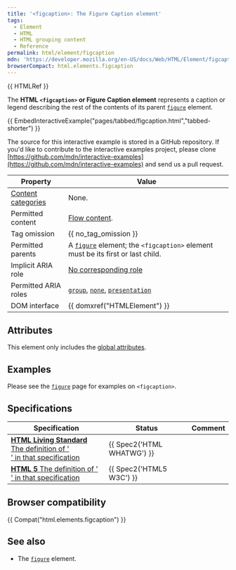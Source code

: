 ```yaml
---
title: '<figcaption>: The Figure Caption element'
tags:
  - Element
  - HTML
  - HTML grouping content
  - Reference
permalink: html/element/figcaption
mdn: 'https://developer.mozilla.org/en-US/docs/Web/HTML/Element/figcaption'
browserCompact: html.elements.figcaption
---
```

{{ HTMLRef }}

The **HTML `<figcaption>` or Figure Caption element** represents a caption or legend describing the rest of the contents of its parent [`figure`](/html/element/figure/) element.

{{ EmbedInteractiveExample("pages/tabbed/figcaption.html","tabbed-shorter") }}

The source for this interactive example is stored in a GitHub repository. If you'd like to contribute to the interactive examples project, please clone [https://github.com/mdn/interactive-examples](https://github.com/mdn/interactive-examples) and send us a pull request.

| Property | Value |
| --- | --- |
| [Content categories](/en-US/docs/HTML/Content_categories) | None. |
| Permitted content | [Flow content](/en-US/docs/HTML/Content_categories#Flow_content). |
| Tag omission | {{ no_tag_omission }} |
| Permitted parents | A [`figure`](/html/element/figure/) element; the `<figcaption>` element must be its first or last child. |
| Implicit ARIA role | [No corresponding role](https://www.w3.org/TR/html-aria/#dfn-no-corresponding-role) |
| Permitted ARIA roles | [`group`](https://w3c.github.io/aria/#group), [`none`](https://w3c.github.io/aria/#none), [`presentation`](https://w3c.github.io/aria/#presentation) |
| DOM interface | {{ domxref("HTMLElement") }} |

## Attributes

This element only includes the [global attributes](/en-US/docs/HTML/Global_attributes).

## Examples

Please see the [`figure`](/html/element/figure/) page for examples on `<figcaption>`.

## Specifications

| Specification | Status | Comment |
| --- | --- | --- |
| [**HTML Living Standard** The definition of '<figcaption>' in that specification](https://html.spec.whatwg.org/multipage/semantics.html#the-figcaption-element) | {{ Spec2('HTML WHATWG') }} |  |
| [**HTML 5** The definition of '<figcaption>' in that specification](https://www.w3.org/TR/html52/grouping-content.html#the-figcaption-element) | {{ Spec2('HTML5 W3C') }} |  |

## Browser compatibility

{{ Compat("html.elements.figcaption") }}

## See also

-   The [`figure`](/html/element/figure/) element.